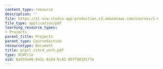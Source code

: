 ```yaml
---
content_type: resource
description: ''
file: https://ol-ocw-studio-app-production.s3.amazonaws.com/courses/1-054-mechanics-and-design-of-concrete-structures-spring-2004/6a533e46041c016dbc42057f9810177e_prpsl_rchrd_unrh.pdf
file_type: application/pdf
learning_resource_types:
- Projects
parent_title: Projects
parent_type: CourseSection
resourcetype: Document
title: prpsl_rchrd_unrh.pdf
type: OCWFile
uid: 6a533e46-041c-016d-bc42-057f9810177e
---
```

